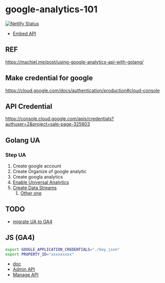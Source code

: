 # google-analytics-101

[![Netlify Status](https://api.netlify.com/api/v1/badges/56ec4d05-5da2-460c-b2f2-4e82aa63596e/deploy-status)](https://app.netlify.com/sites/laughing-visvesvaraya-f032b7/deploys)

- [Embed API](https://developers.google.com/analytics/devguides/reporting/embed/v1/getting-started)

<!-- https://www.googleapis.com/analytics/v3/data/ga?ids=ga:12345&start-date=2008-10-01&end-date=2008-10-31&metrics=ga:sessions,ga:bounces -->

## REF

https://machiel.me/post/using-google-analytics-api-with-golang/

## Make credential for google

https://cloud.google.com/docs/authentication/production#cloud-console

## API Credential

https://console.cloud.google.com/apis/credentials?authuser=2&project=sale-page-325603

## Golang UA

### Step UA

1. Create google account
2. Create Organize of google analytic
3. Create googla analytics
4. [Enable Universal Analytics](https://support.google.com/analytics/answer/10269537?hl=en)
5. [Create Data Streams](https://support.google.com/analytics/answer/9304153?hl=en)
   1. [Other one](https://www.datadrivenu.com/understanding-data-streams-google-analytics-4/)

## TODO

- [migrate UA to GA4](https://developers.google.com/analytics/devguides/reporting/data/v1/migration-guide?authuser=2)

## JS (GA4)

```sh
export GOOGLE_APPLICATION_CREDENTIALS="./key.json"
export PROPERTY_ID="xxxxxxxxx"
```

- [doc](https://googleapis.dev/nodejs/analytics-data/latest/index.html#installing-the-client-library)
- [Admin API](https://developers.google.com/analytics/devguides/config/admin/v1)
- [Manage API](https://developers.google.com/analytics/devguides/config/mgmt/v3/mgmtReference/management/webproperties/get)
